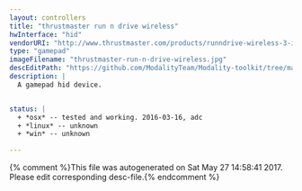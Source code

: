 ```yaml
---
layout: controllers
title: "thrustmaster run n drive wireless"
hwInterface: "hid"
vendorURI: "http://www.thrustmaster.com/products/runndrive-wireless-3-in1-rumble-force"
type: "gamepad"
imageFilename: "thrustmaster-run-n-drive-wireless.jpg"
descEditPath: "https://github.com/ModalityTeam/Modality-toolkit/tree/master/Modality/MKtlDescriptions//thrustmaster-run-n-drive-wireless.desc.scd"
description: |
  A gamepad hid device.


status: |
  + *osx* -- tested and working. 2016-03-16, adc
  + *linux* -- unknown
  + *win* -- unknown

---
```

{% comment %}This file was autogenerated on Sat May 27 14:58:41 2017. Please edit corresponding desc-file.{% endcomment %}